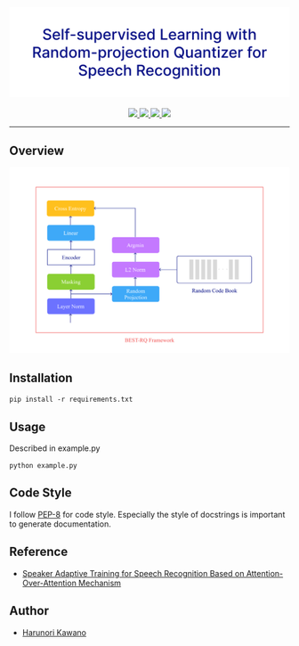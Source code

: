<div align="center">
    <img src="https://github.com/HarunoriKawano/best-rq/blob/main/docs/title.png" width="800px">
</div>

<br/>
 <div align="center">
    <a href="https://github.com/pytorch/pytorch">
        <img src="https://img.shields.io/badge/framework-PyTorch-red"> 
    </a>
    <a href="https://github.com/HarunoriKawano/Conformer/blob/main/LICENSE">
        <img src="https://img.shields.io/badge/license-Apache--2.0-informational"> 
    </a>
    <a href="https://www.python.org/dev/peps/pep-0008/">
        <img src="https://img.shields.io/badge/codestyle-PEP--8-informational"> 
    </a>
    <a href="https://github.com/HarunoriKawano/Conformer">
        <img src="https://img.shields.io/badge/build-passing-success"> 
    </a>
</div>

***

## Overview
<div align="center">
    <img src="https://github.com/HarunoriKawano/best-rq/blob/main/docs/overview.png" width="600px" >
</div>

## Installation
  
```
pip install -r requirements.txt  
```

## Usage

Described in example.py
```
python example.py
```
 
## Code Style
I follow [PEP-8](https://www.python.org/dev/peps/pep-0008/) for code style. Especially the style of docstrings is important to generate documentation.  
  
## Reference
- [Speaker Adaptive Training for Speech Recognition Based on Attention-Over-Attention Mechanism](https://www.isca-speech.org/archive_v0/Interspeech_2020/abstracts/1727.html)
  
## Author
  
* [Harunori Kawano](https://harunorikawano.github.io/)